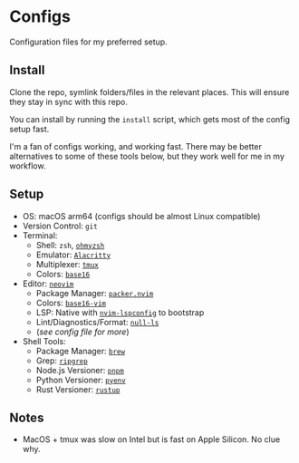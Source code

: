 # Configs

Configuration files for my preferred setup.

## Install

Clone the repo, symlink folders/files in the relevant places.
This will ensure they stay in sync with this repo.

You can install by running the `install` script, which gets most of the config setup fast.

I'm a fan of configs working, and working fast.
There may be better alternatives to some of these tools below, but they work well for me in my workflow.

## Setup

- OS: macOS arm64 (configs should be almost Linux compatible)
- Version Control: `git`
- Terminal:
  - Shell: `zsh`, [`ohmyzsh`](https://github.com/ohmyzsh/ohmyzsh)
  - Emulator: [`Alacritty`](https://github.com/alacritty/alacritty)
  - Multiplexer: [`tmux`](https://github.com/tmux/tmux/wiki)
  - Colors: [`base16`](https://github.com/chriskempson/base16)
- Editor: [`neovim`](https://neovim.io)
  - Package Manager: [`packer.nvim`](https://github.com/wbthomason/packer.nvim)
  - Colors: [`base16-vim`](https://github.com/chriskempson/base16-vim)
  - LSP: Native with [`nvim-lspconfig`](https://github.com/neovim/nvim-lspconfig) to bootstrap
  - Lint/Diagnostics/Format: [`null-ls`](https://github.com/jose-elias-alvarez/null-ls.nvim)
  - (_see config file for more_)
- Shell Tools:
  - Package Manager: [`brew`](https://brew.sh)
  - Grep: [`ripgrep`](https://github.com/BurntSushi/ripgrep)
  - Node.js Versioner: [`pnpm`](https://pnpm.io)
  - Python Versioner: [`pyenv`](https://github.com/pyenv/pyenv)
  - Rust Versioner: [`rustup`](https://rustup.rs)

## Notes

- MacOS + tmux was slow on Intel but is fast on Apple Silicon. No clue why.
